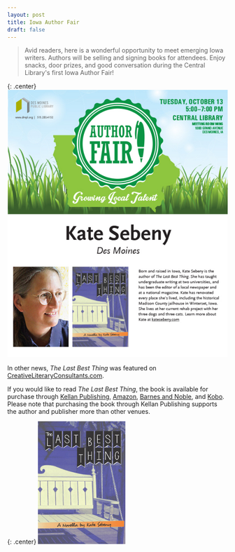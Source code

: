 ```yaml
---
layout: post
title: Iowa Author Fair
draft: false
---
```


> Avid readers, here is a wonderful opportunity to meet emerging Iowa writers. Authors will be selling and signing books for attendees. Enjoy snacks, door prizes, and good conversation during the Central Library's first Iowa Author Fair!

{: .center}
[![Iowa Author Fair](https://raw.githubusercontent.com/KateSebeny/katesebeny.github.io/master/images/TheLastBestThing/CE-IOWA-AUTHORS-Sebeny.jpg)](http://dmpl.org/events/author-fair)

In other news,  *The Last Best Thing* was featured on [CreativeLiteraryConsultants.com](http://www.creativeliteraryconsultants.com/featured-books/the-last-best-thing-by-kate-sebeny).

If you would like to read *The Last Best Thing*, the book is available for purchase through [Kellan Publishing](http://kellanpublishing.3dcartstores.com/The-Last-Best-Thing_p_34.html?AffId=9), [Amazon](http://www.amazon.com/dp/B00WQ4OT2S), [Barnes and Noble](http://www.barnesandnoble.com/w/the-last-best-thing-kate-sebeny/1121813215?ean=9781511681001), and [Kobo](https://store.kobobooks.com/en-US/ebook/the-last-best-thing). Please note that purchasing the book through Kellan Publishing supports the author and publisher more than other venues.

{: .center}
[![The Last Best Thing](https://raw.githubusercontent.com/KateSebeny/katesebeny.github.io/master/images/TheLastBestThing/TheLastBestThingFrontCover.jpg "The Last Best Thing")](http://kellanpublishing.3dcartstores.com/The-Last-Best-Thing_p_34.html?AffId=9)